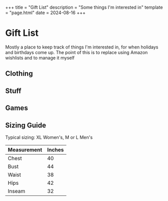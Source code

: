 +++
title = "Gift List"
description = "Some things I'm interested in"
template = "page.html"
date = 2024-08-16
+++

# Gift List

Mostly a place to keep track of things I'm interested in, for when holidays and birthdays come up. The point of this is to replace using Amazon wishlists and to manage it myself

<h2>Clothing</h2>
<section class="gift-section">
<gift-item
    link="https://www.fluevog.com/shop/5281-gladstone-black?item=9&of=32&anchor=true"
    linkText="Fluevog"
    image="https://www.fluevog.com/images/gladstone-black-mid-calf-lace-up-boot-profile-outside-colour_image-0000029889-retina_detail.webp"
    id="gladstone-boots"
    description="Size 11 mens / 13 womens in Black"
    price="399"
    title="Fluevog East End Gladstone Mid-calf lace-up boot"
    alt="gladstone-boots"
></gift-item>
<gift-item
    link="https://darntough.com/collections/women/products/womens-merino-wool-solid-basic-crew-lightweight-lifestyle-socks?variant=37874302746810"
    linkText="Darn Tough"
    image="https://darntough.com/cdn/shop/files/6012_Black_a4657dbb-e06b-45c8-9daf-af0e4771c2c2_1080x.png?v=1710775045"
    id="darn-tough-socks"
    description="Size Large in Black (or whatever you think is fun. These are nice socks)"
    price="23"
    title="Nice Socks"
    alt="darn-tough-socks"
></gift-item>
<gift-item
    link="https://shop.spookyhaus.com/products/trans-symbol-earrings"
    linkText="Spooky Haus"
    image="https://shop.spookyhaus.com/cdn/shop/files/Brightness_Contrast1.png?v=1714455332"
    id="trans-earrings"
    description="Earrings from my friends at Spooky Haus"
    price="28"
    title="Glitzy Trans Symbol Earrings"
    alt="trans earrings"
></gift-item>
</section>

<h2>Stuff</h2>
<section class="gift-section">
<gift-item
    link="https://teenage.engineering/store/ep-133/"
    linkText="Teenage Engineering"
    image="https://images.prismic.io/teenageengineering/b6516aad-c805-4ed6-a2a8-01e647140c3c_KO+II+front.png?auto=compress&w=4096&h=1"
    id="sampler"
    description="cool sampler and drum machine"
    price="299"
    title="EP–133 K.O. II"
    alt="EP–133 K.O. II"
></gift-item>
<gift-item
    link="https://www.uperfectmonitor.com/products/uperfect-x-14-pro-wireless-lapdock"
    linkText="Uperfect Monitor"
    image="https://www.uperfectmonitor.com/cdn/shop/files/uperfect-x-14-pro-wireless-lapdock-140g02_1024x1024.png?v=1694584202"
    id="uperfect-lapdock"
    description="Portable monitor with touch screen. Perfect for my phone, Raspberry Pi, or Steam Deck"
    title="Uperfect X-14 Pro Wireless Lapdock"
    alt="Uperfect X-14 Pro Wireless Lapdock"
    price="389">
    </gift-item>
<gift-item
    link="https://www.deltafaucet.com/kitchen/product/9113T-DST.html"
    linkText="Delta Faucet"
    image="https://www.deltafaucet.com/dw/image/v2/BFJJ_PRD/on/demandware.static/-/Sites-delta-master-catalog/default/dwce2ffc02/images/large/9113T-DST-B1.png?sw=560&sh=560&sm=fit"
    id="faucet"
    description="I've fully decided I'm getting this either way"
    price="598"
    title="Touch Start Kitchen Faucet"
    alt="faucet"
></gift-item>
<gift-item
    link="https://www.amazon.com/dp/B088DNK94C"
    linkText="Amazon"
    image="https://m.media-amazon.com/images/I/51TNjnnt1cL._AC_SL1077_.jpg"
    id="icecream"
    description="Insulated Ice Cream Bowls"
    price="26"
    title="Insulated Ice Cream Bowls"
    alt="icecream"
></gift-item>
<gift-item
    link="https://shop.a24films.com/products/i-saw-the-tv-glow-blu-ray"
    linkText="a24 shop"
    image="https://cdn.accentuate.io/6965070921777/1722020337047/20240721_A24_I-Saw-the-TV-Glow_Blu-Ray_11607-tight-gray.jpg?v=1722020337047"
    id="i-saw-the-tv-glow"
    description="I Saw the TV Glow Blu-ray"
    price="30"
    title="I Saw the TV Glow Blu-ray"
    alt="I Saw the TV Glow"
></gift-item>
<gift-item
    link="https://shop.a24films.com/products/i-saw-the-tv-glow-original-motion-picture-soundtrack"
    linkText="a24 shop"
    image="https://cdn.accentuate.io/6921146007601/1714518563798/02_ISTG_Vinyl_Front_Cover_With_Records.jpg?v=1714518563798"
    id="i-saw-the-tv-glow-soundtrack"
    description="I Saw the TV Glow Soundtrack"
    price="40"
    title="I Saw the TV Glow Soundtrack"
    alt="I Saw the TV Glow Soundtrack"
></gift-item>
<gift-item
    link="https://www.amazon.com/dp/B08G8RG8Q8/ref=emc_bcc_2_i?th=1"
    linkText="Amazon"
    image="https://m.media-amazon.com/images/I/71JHo8dEyYL._AC_SX679_.jpg"
    id="ladder"
    description="gotta get up high"
    price="113"
    title="Boweiti Telescoping Ladder"
    alt="ladder"
></gift-item>
</section>

<h2>Games</h2>
<section class="gift-section">
<gift-item
    link="https://store.steampowered.com/app/2457220/Avowed/"
    image="https://www.digitaltrends.com/wp-content/uploads/2024/01/Avowed-key-art-1.jpg?fit=1920%2C1080&p=1"
    id="avowed"
    description="New Obsidian games RPG"
    title="Avowed"
    alt="avowed"
></gift-item>
</section>
</section>


## Sizing Guide

Typical sizing: XL Women's, M or L Men's

<div class="sizing-table">

| Measurement | Inches |
| --- | --- |
| Chest | 40 |
| Bust | 44 |
| Waist | 38 |
| Hips | 42 |
| Inseam | 32 |

</div>


<script src="/GiftItem.js" type="module"></script>
